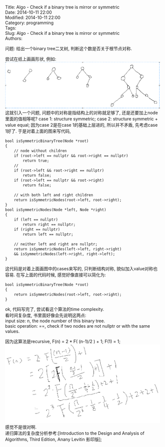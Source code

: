 Title: Algo - Check if a binary tree is mirror or symmetric      
Date: 2014-10-11 22:00        
Modified: 2014-10-11 22:00    
Category: programming          
Tags:              
Slug: Algo - Check if a binary tree is mirror or symmetric  
Authors:             

问题: 给出一个binary tree二叉树, 判断这个数是否关于根节点对称. 

尝试在纸上画画形状, 例如:    
![Alt text](data/2014-10-11-Asymmetric_BinaryTree.PNG "output")              
这就引入一个问题, 问题中的对称是指结构上的对称就足够了, 还是还要加上node里面的值相等呢? 
case 1: structure symmetric; 
case 2: structure symmetric + value equal; 
因为case 2是在case 1的基础上层进的, 所以并不矛盾, 先考虑case 1好了. 于是对着上面的图来写代码,  
   
```  
bool isSymmetricBinaryTree(Node *root)                    
{                                             
    // node without children                     
    if (root->left == nullptr && root->right == nullptr)        
        return true;                                                    
    //                       
    if (root->left && root->right == nullptr)                  
        return false;                                    
    if (root->left == nullptr && root->right)                
        return false;                                                  
                          
    // with both left and right children                 
    return isSymmetricNodes(root->left, root->right);             
}                                                          
bool isSymmetricNodes(Node *left, Node *right)       
{                                                
    if (left == nullptr)                                   
        return right == nullptr;                
    if (right == nullptr)              
        return left == nullptr;                 
                                     
    // neither left and right are nullptr;          
    return isSymmetricNodes(left->left, right->right) 
    && isSymmetricNodes(left->right, right->left);    
}    
```       
这代码是对着上面画图中的cases来写的, 只判断结构对称, 貌似加入value对称也容易. 在写上面的代码时候, 感觉好像直接可以简化为:   
```    
bool isSymmetricBinaryTree(Node *root)                    
{                                             
    return isSymmetricNodes(root->left, root->right);             
}     
```  
   
ok, 代码写完了, 尝试看这个算法的time complexity.                           
看时间复杂度, 书里面好像会先说明这两点:                                      
input size:  n, the node number of this binary tree.                                                 
basic operation: ==, check if two nodes are not nullptr or with the same values.                           
                                                                                   
因为这算法是recursive, F(n) = 2 * F( (n-1)/2 ) + 1; F(1) = 1;                                     
![Alt text](data/2014-10-11-Asymmetric_BinaryTree_time1.PNG "output")                                      
感觉不是很对啊.                                                                                                                      
递归算法的复杂度分析参考:[Introduction to the Design and Analysis of Algorithms, Third Edition, Anany Levitin 影印版];                           
